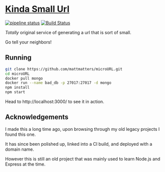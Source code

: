 # [Kinda Small Url](http://kindasmallurl.fun)
[![pipeline status](https://gitlab.com/mattmatters/microURL/badges/master/pipeline.svg)](https://gitlab.com/mattmatters/microURL/commits/master)
 [![Build Status](https://travis-ci.org/mattmatters/microURL.svg?branch=master)](https://travis-ci.org/mattmatters/microURL)

_Totally_ original service of generating a url that is sort of small.

Go tell your neighbors!

## Running

```bash
git clone https://github.com/mattmatters/microURL.git
cd microURL
docker pull mongo
docker run --name bad_db -p 27017:27017 -d mongo
npm install
npm start
```

Head to http://localhost:3000/ to see it in action.

## Acknowledgements
I made this a long time ago, upon browsing through my old legacy projects I found this one.

It has since been polished up, linked into a CI build, and deployed with a domain name.

However this is still an old project that was mainly used to learn Node.js and Express at the time.
